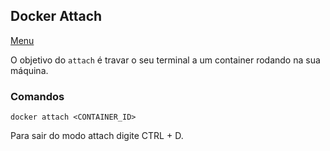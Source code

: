 ## Docker Attach

[Menu](../README.md)

O objetivo do `attach` é travar o seu terminal a um container rodando na sua máquina.

### Comandos

```
docker attach <CONTAINER_ID>
```

Para sair do modo attach digite CTRL + D.